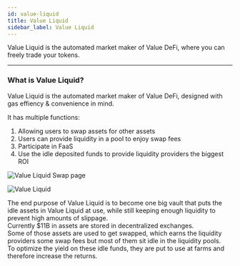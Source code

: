 ```yaml
---
id: value-liquid
title: Value Liquid
sidebar_label: Value Liquid
---
```


Value Liquid is the automated market maker of Value DeFi, where you can freely trade your tokens.

---

### What is Value Liquid?

Value Liquid is the automated market maker of Value DeFi, designed with gas effiency & convenience in mind.

It has multiple functions:

1. Allowing users to swap assets for other assets
2. Users can provide liquidity in a pool to enjoy swap fees
3. Participate in FaaS
4. Use the idle deposited funds to provide liquidity providers the biggest ROI

![Value Liquid Swap page](../img/ValueLiquidSwappage.png)

![Value Liquid](../img/value-liquid.png)

The end purpose of Value Liquid is to become one big vault that puts the idle assets in Value Liquid at use, while still keeping enough liquidity to prevent high amounts of slippage. <br/>
Currently $11B in assets are stored in decentralized exchanges. <br/>
Some of those assets are used to get swapped, which earns the liquidity providers some swap fees but most of them sit idle in the liquidity pools. <br/>
To optimize the yield on these idle funds, they are put to use at farms and therefore increase the returns.
